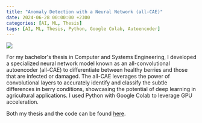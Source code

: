 ```yaml
---
title: "Anomaly Detection with a Neural Network (all-CAE)"
date: 2024-06-28 00:00:00 +2300
categories: [AI, ML, Thesis]
tags: [AI, ML, Thesis, Python, Google Colab, Autoencoder]
---
```


![](https://miro.medium.com/v2/resize:fit:600/0*LtrxkZrn87VTYML6.png)

For my bachelor's thesis in Computer and Systems Engineering, I developed a specialized neural network model known as an all-convolutional autoencoder (all-CAE) to differentiate between healthy berries and those that are infected or damaged. The all-CAE leverages the power of convolutional layers to accurately identify and classify the subtle differences in berry conditions, showcasing the potential of deep learning in agricultural applications. I used Python with Google Colab to leverage GPU acceleration.

Both my thesis and the code can be found [here](https://github.com/PietroColaguori/Anomaly-Detection-Grapes).